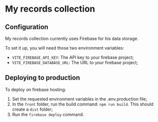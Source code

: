 # My records collection

## Configuration

My records collection currently uses Firebase for his data storage.

To set it up, you will need those two environment variables:

- `VITE_FIREBASE_API_KEY`: The API key to your firebase project;
- `VITE_FIREBASE_DATABASE_URL`: The URL to your firebase project;

## Deploying to production

To deploy on firebase hosting:

1. Set the requested environment variables in the .env.production file; 
2. In the `front` folder, run the build command: `npm run build`. This should create a `dist` folder;
3. Run the `firebase deploy` command.
